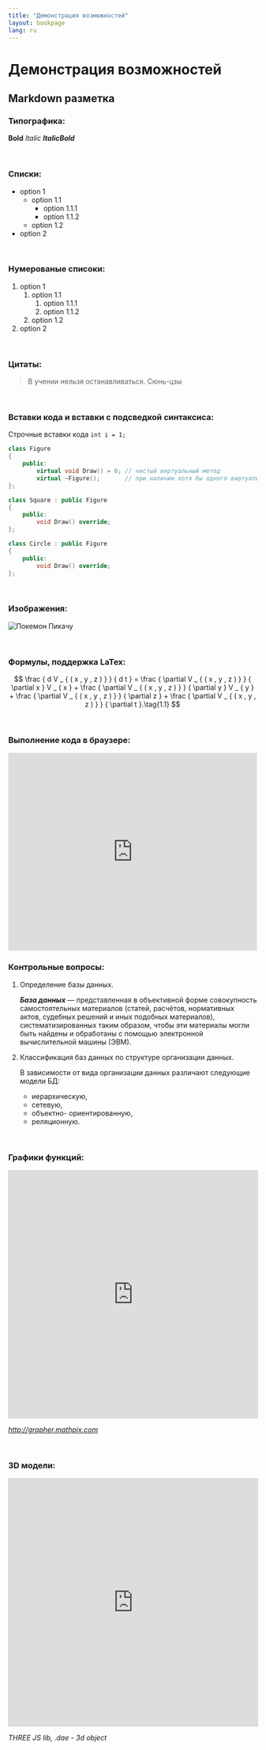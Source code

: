 ```yaml
---
title: "Демонстрация возможностей"
layout: bookpage
lang: ru
---
```


# Демонстрация возможностей

## Markdown разметка

### **Типографика:**

**Bold**
*Italic* 
***ItalicBold***

<br>

### **Списки:**

- option 1
	- option 1.1
		- option 1.1.1
		- option 1.1.2
	- option 1.2
- option 2

<br>

### **Нумерованые списоки:**

1. option 1
	1. option 1.1
		1. option 1.1.1
		2. option 1.1.2
	2. option 1.2	
2. option 2

<br>

### **Цитаты:**

> В учении нельзя останавливаться.
> Сюнь-цзы

<br>

### **Вставки кода и вставки с подсведкой синтаксиса:**

Строчные вставки кода `int i = 1;`

```cpp
class Figure
{
	public:
	    virtual void Draw() = 0; // чистый виртуальный метод
	    virtual ~Figure();       // при наличии хотя бы одного виртуального метода деструктор следует сделать виртуальным
};

class Square : public Figure
{
	public:
    	void Draw() override;
};

class Circle : public Figure
{
	public:
	    void Draw() override;
};
```

<br>

### **Изображения:**

![Покемон Пикачу](https://assets.pokemon.com/assets/cms2/img/pokedex/full/025.png)

<br>

### **Формулы, поддержка LaTex:**

$$
	\frac { d V _ { ( x , y , z ) } } { d t } = \frac { \partial V _ { ( x , y , z ) } } { \partial x } V _ { x } + \frac { \partial V _ { ( x , y , z ) } } { \partial y } V _ { y } + \frac { \partial V _ { ( x , y , z ) } } { \partial z } + \frac { \partial V _ { ( x , y , z ) } } { \partial t }.\tag{1.1}
$$

<br>

### **Выполнение кода в браузере:**

<iframe height="400px" width="100%" src="https://repl.it/repls/AverageSilkyProprietarysoftware?lite=true" scrolling="no" frameborder="no" allowtransparency="true" allowfullscreen="true" sandbox="allow-forms allow-pointer-lock allow-popups allow-same-origin allow-scripts allow-modals"></iframe>

<br>

### **Контрольные вопросы:**

1.	Определение базы данных.
	<div class="question__answer" markdown="1">
	
	***База данных*** — представленная в объективной форме совокупность самостоятельных материалов (статей, расчётов, нормативных актов, судебных решений и иных подобных материалов), систематизированных таким образом, чтобы эти материалы могли быть найдены и обработаны с помощью электронной вычислительной машины (ЭВМ).
	
	</div>

2.	Классификация баз данных по структуре организации данных.
	<div class="question__answer" markdown="1">

	В зависимости от вида организации данных различают следующие модели БД:
	
	- иерархическую,
	- сетевую,
	- объектно- ориентированную,
	- реляционную.

	</div>

<br>

### **Графики функций:**
	
<iframe src="http://grapher.mathpix.com/?latexList=%5B%22z%3D7%5C%5Ccdot%20x%5C%5Ccdot%5C%5Cfrac%7By%7D%7Be%7D%5E%7B%20%7D%5C%5Cleft(x%5E2%2By%5E2%5C%5Cright)%22%5D#settings-modal" width="100%" height="500px" style="border: 1px solid #ccc" frameborder="0" scrolling="no" frameborder="no" allowtransparency="true" allowfullscreen="true" sandbox="allow-forms allow-pointer-lock allow-popups allow-same-origin allow-scripts allow-modals"></iframe>

*http://grapher.mathpix.com*

<br>

### **3D модели:**

<iframe src="http://tmsyst.com/obj-813/demo/webgl_loader_collada.html" width="100%" height="500px" style="border: 1px solid #ccc" frameborder="0" scrolling="no" frameborder="no" allowtransparency="true" allowfullscreen="true" sandbox="allow-forms allow-pointer-lock allow-popups allow-same-origin allow-scripts allow-modals"></iframe>

*THREE JS lib, .dae - 3d object*